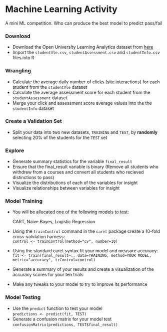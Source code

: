 # Machine Learning Activity

A mini ML competition. Who can produce the best model to predict pass/fail

### Download
* Download the Open University Learning Analytics dataset from [here](https://analyse.kmi.open.ac.uk/open_dataset)
* Import the `studentVle.csv`, `studentAssessment.csv` and `studentInfo.csv` files into R
### Wrangling
* Calculate the average daily number of clicks (site interactions) for each student from the `studentVle` dataset
* Calculate the average assessment score for each student from the `studentAssessment` dataset
* Merge your click and assessment score average values into the the `studentInfo` dataset
### Create a Validation Set
* Split your data into two new datasets, `TRAINING` and `TEST`, by **randomly** selecting 20% of the students for the `TEST` set
### Explore
* Generate summary statistics for the variable `final_result`
* Ensure that the final_result variable is binary (Remove all students who withdrew from a courses and convert all students who recieved distinctions to pass)
* Visualize the distributions of each of the variables for insight
* Visualize relationships between variables for insight
### Model Training
* You will be allocated one of the following models to test:

  CART, Naive Bayes, Logistic Regression

* Using the `trainControl` command in the `caret` package create a 10-fold cross-validation harness:   
  `control <- trainControl(method="cv", number=10)`
* Using the standard caret syntax fit your model and measure accuracy:  
   `fit <- train(final_result~., data=TRAINING, method=YOUR MODEL, metric="accuracy", trControl=control)`
* Generate a summary of your results and create a visualization of the accuracy scores for your ten trials
* Make any tweaks to your model to try to improve its performance
### Model Testing
* Use the `predict` function to test your model  
  `predictions <- predict(fit, TEST)`
* Generate a confusion matrix for your model test  
  `confusionMatrix(predictions, TEST$final_result)`
